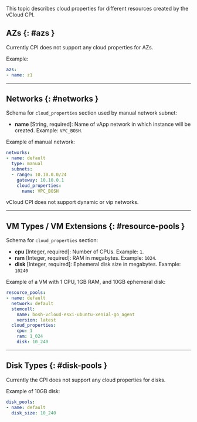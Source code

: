 This topic describes cloud properties for different resources created by the vCloud CPI.

## AZs {: #azs }

Currently CPI does not support any cloud properties for AZs.

Example:

```yaml
azs:
- name: z1
```

---
## Networks {: #networks }

Schema for `cloud_properties` section used by manual network subnet:

* **name** [String, required]: Name of vApp network in which instance will be created. Example: `VPC_BOSH`.

Example of manual network:

```yaml
networks:
- name: default
  type: manual
  subnets:
  - range: 10.10.0.0/24
    gateway: 10.10.0.1
    cloud_properties:
      name: VPC_BOSH
```

vCloud CPI does not support dynamic or vip networks.

---
## VM Types / VM Extensions {: #resource-pools }

Schema for `cloud_properties` section:

* **cpu** [Integer, required]: Number of CPUs. Example: `1`.
* **ram** [Integer, required]: RAM in megabytes. Example: `1024`.
* **disk** [Integer, required]: Ephemeral disk size in megabytes. Example: `10240`

Example of a VM with 1 CPU, 1GB RAM, and 10GB ephemeral disk:

```yaml
resource_pools:
- name: default
  network: default
  stemcell:
    name: bosh-vcloud-esxi-ubuntu-xenial-go_agent
    version: latest
  cloud_properties:
    cpu: 1
    ram: 1_024
    disk: 10_240
```

---
## Disk Types {: #disk-pools }

Currently the CPI does not support any cloud properties for disks.

Example of 10GB disk:

```yaml
disk_pools:
- name: default
  disk_size: 10_240
```

